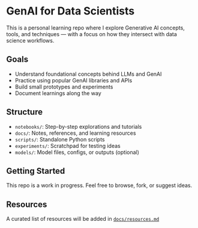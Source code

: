 # GenAI for Data Scientists

This is a personal learning repo where I explore Generative AI concepts, tools, and techniques — with a focus on how they intersect with data science workflows.

## Goals
- Understand foundational concepts behind LLMs and GenAI
- Practice using popular GenAI libraries and APIs
- Build small prototypes and experiments
- Document learnings along the way

## Structure
- `notebooks/`: Step-by-step explorations and tutorials
- `docs/`: Notes, references, and learning resources
- `scripts/`: Standalone Python scripts
- `experiments/`: Scratchpad for testing ideas
- `models/`: Model files, configs, or outputs (optional)

## Getting Started
This repo is a work in progress. Feel free to browse, fork, or suggest ideas.

## Resources
A curated list of resources will be added in [`docs/resources.md`](docs/resources.md)
